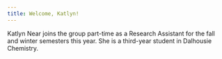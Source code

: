 ```yaml
---
title: Welcome, Katlyn!
---
```


Katlyn Near joins the group part-time as a Research Assistant for the fall and
winter semesters this year. She is a third-year student in Dalhousie Chemistry.
